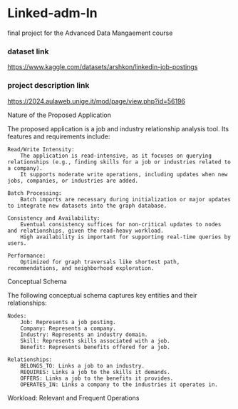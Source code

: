 # Linked-adm-In
final project for the Advanced Data Mangaement course 

### dataset link
https://www.kaggle.com/datasets/arshkon/linkedin-job-postings

### project description link
https://2024.aulaweb.unige.it/mod/page/view.php?id=56196

Nature of the Proposed Application

The proposed application is a job and industry relationship analysis tool. Its features and requirements include:

    Read/Write Intensity:
        The application is read-intensive, as it focuses on querying relationships (e.g., finding skills for a job or industries related to a company).
        It supports moderate write operations, including updates when new jobs, companies, or industries are added.

    Batch Processing:
        Batch imports are necessary during initialization or major updates to integrate new datasets into the graph database.

    Consistency and Availability:
        Eventual consistency suffices for non-critical updates to nodes and relationships, given the read-heavy workload.
        High availability is important for supporting real-time queries by users.

    Performance:
        Optimized for graph traversals like shortest path, recommendations, and neighborhood exploration.

Conceptual Schema

The following conceptual schema captures key entities and their relationships:

    Nodes:
        Job: Represents a job posting.
        Company: Represents a company.
        Industry: Represents an industry domain.
        Skill: Represents skills associated with a job.
        Benefit: Represents benefits offered for a job.

    Relationships:
        BELONGS_TO: Links a job to an industry.
        REQUIRES: Links a job to the skills it demands.
        OFFERS: Links a job to the benefits it provides.
        OPERATES_IN: Links a company to the industries it operates in.

Workload: Relevant and Frequent Operations


